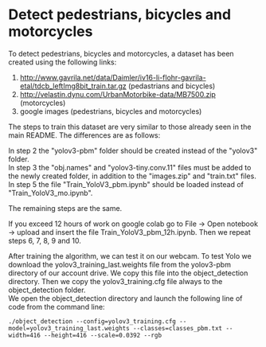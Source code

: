 # Detect pedestrians, bicycles and motorcycles

To detect pedestrians, bicycles and motorcycles, a dataset has been created using the following links: 
1. http://www.gavrila.net/data/Daimler/iv16-li-flohr-gavrila-etal/tdcb_leftImg8bit_train.tar.gz (pedastrians and bicycles)
2. http://velastin.dynu.com/UrbanMotorbike-data/MB7500.zip (motorcycles)
3. google images (pedestrians, bicycles and motorcycles)

The steps to train this dataset are very similar to those already seen in the main README. The differences are as follows:

In step 2 the "yolov3-pbm" folder should be created instead of the "yolov3" folder.\
In step 3 the "obj.names" and "yolov3-tiny.conv.11" files must be added to the newly created folder, in addition to the "images.zip" and "train.txt" files.\
In step 5 the file "Train_YoloV3_pbm.ipynb" should be loaded instead of "Train_YoloV3_mo.ipynb".

The remaining steps are the same.

If you exceed 12 hours of work on google colab go to File -> Open notebook -> upload and insert the file Train_YoloV3_pbm_12h.ipynb.
Then we repeat steps 6, 7, 8, 9 and 10.

After training the algorithm, we can test it on our webcam.
To test Yolo we download the yolov3_training_last.weights file from the yolov3-pbm directory of our account drive. We copy this file into the object_detection directory. Then we copy the yolov3_training.cfg file always to the object_detection folder. \
We open the object_detection directory and launch the following line of code from the command line:
```
./object_detection --config=yolov3_training.cfg --model=yolov3_training_last.weights --classes=classes_pbm.txt --width=416 --height=416 --scale=0.0392 --rgb
```
